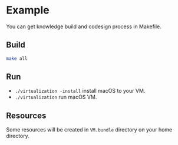 Example
=======

You can get knowledge build and codesign process in Makefile.

## Build

```sh
make all
```

## Run

- `./virtualization -install` install macOS to your VM.
- `./virtualization` run macOS VM.

## Resources

Some resources will be created in `VM.bundle` directory on your home directory.
